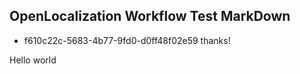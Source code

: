 ## OpenLocalization Workflow Test MarkDown
* f610c22c-5683-4b77-9fd0-d0ff48f02e59 
thanks!

Hello world